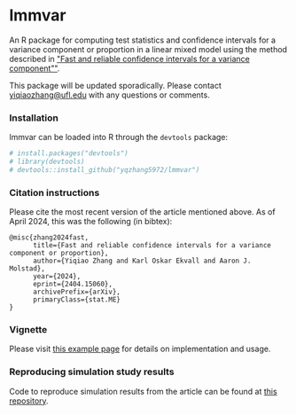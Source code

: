 
# lmmvar

An R package for computing test statistics and confidence intervals for
a variance component or proportion in a linear mixed model using the
method described in ["Fast and reliable confidence intervals for a
variance component""](https://arxiv.org/pdf/2404.15060).

This package will be updated sporadically. Please contact
<yiqiaozhang@ufl.edu> with any questions or comments.

### Installation

lmmvar can be loaded into R through the `devtools` package:

``` r
# install.packages("devtools")
# library(devtools)
# devtools::install_github("yqzhang5972/lmmvar")
```

### Citation instructions

Please cite the most recent version of the article mentioned above. As
of April 2024, this was the following (in bibtex):

    @misc{zhang2024fast,
          title={Fast and reliable confidence intervals for a variance component or proportion}, 
          author={Yiqiao Zhang and Karl Oskar Ekvall and Aaron J. Molstad},
          year={2024},
          eprint={2404.15060},
          archivePrefix={arXiv},
          primaryClass={stat.ME}
    }

### Vignette

Please visit [this example
page](http://koekvall.github.io/files/lmmvar-vignette.html) for details
on implementation and usage.

### Reproducing simulation study results

Code to reproduce simulation results from the article can be found at
[this repository](https://github.com/koekvall/varcomp-suppl).

